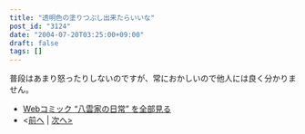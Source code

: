 ```yaml
---
title: "透明色の塗りつぶし出来たらいいな"
post_id: "3124"
date: "2004-07-20T03:25:00+09:00"
draft: false
tags: []
---
```


普段はあまり怒ったりしないのですが、常におかしいので他人には良く分かりません。

* [Webコミック “八雲家の日常” を全部見る](/tag/yakumo-family?order=ASC)
* <[前へ](/3123) | [次へ>](/3126)
